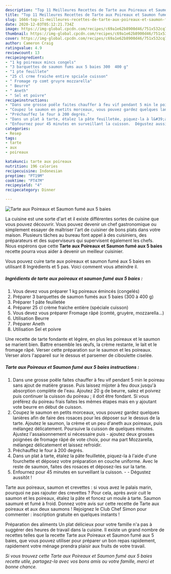 ```yaml
---
description: "Top 11 Meilleures Recettes de Tarte aux Poireaux et Saumon fumé aux 5 baies"
title: "Top 11 Meilleures Recettes de Tarte aux Poireaux et Saumon fumé aux 5 baies"
slug: 1666-top-11-meilleures-recettes-de-tarte-aux-poireaux-et-saumon-fume-aux-5-baies
date: 2020-12-03T05:12:21.734Z
image: https://img-global.cpcdn.com/recipes/c69a1e62b8900d46/751x532cq70/tarte-aux-poireaux-et-saumon-fume-aux-5-baies-photo-principale-de-la-recette.jpg
thumbnail: https://img-global.cpcdn.com/recipes/c69a1e62b8900d46/751x532cq70/tarte-aux-poireaux-et-saumon-fume-aux-5-baies-photo-principale-de-la-recette.jpg
cover: https://img-global.cpcdn.com/recipes/c69a1e62b8900d46/751x532cq70/tarte-aux-poireaux-et-saumon-fume-aux-5-baies-photo-principale-de-la-recette.jpg
author: Cameron Craig
ratingvalue: 4.9
reviewcount: 13
recipeingredient:
- "1 kg poireaux mincs congels"
- "3 barquettes de saumon fums aux 5 baies 300  400 g"
- "1 pte feuillete"
- "25 cl crme fraiche entire spciale cuisson"
- " Fromage rp comt gruyre mozzarella"
- " Beurre"
- " Aneth"
- " Sel et poivre"
recipeinstructions:
- "Dans une grosse poêle faites chauffer à feu vif pendant 5 min le poireau sans ajout de matière grasse. Puis laissez mijoter à feu doux jusqu&#39;à absorption complète de l&#39;eau. Ajoutez 20 g de beurre, salez et poivrez puis continuer la cuisson du poireau ; il doit être fondant. Si vous préférez du poireau frais faites les mêmes étapes mais en y ajoutant vote beurre en début de cuisson."
- "Coupez le saumon en petits morceaux, vous pouvez gardez quelques lanières afin de faire des rosaces pour les déposer sur le dessus de la tarte. Ajoutez le saumon, la crème et un peu d&#39;aneth aux poireaux, puis mélangez délicatement. Poursuive la cuisson de quelques minutes. Ajustez l&#39;assaisonnement si nécessaire puis ajoutez deux grosses poignées de fromage râpé de vote choix, pour ma part Mozzarella, mélangez délicatement et laissez refroidir."
- "Préchauffez le four à 200 degrés."
- "Dans un plat à tarte, étalez la pâte feuilletée, piquez-la à l&#39;aide d&#39;une fourchette et déposez votre préparation en couche uniforme. Avec le reste de saumon, faites des rosaces et déposez-les sur la tarte."
- "Enfournez pour 45 minutes en surveillant la cuisson.  Dégustez aussitôt !"
categories:
- Resep
tags:
- tarte
- aux
- poireaux

katakunci: tarte aux poireaux 
nutrition: 196 calories
recipecuisine: Indonesian
preptime: "PT19M"
cooktime: "PT47M"
recipeyield: "4"
recipecategory: Dinner

---
```



![Tarte aux Poireaux et Saumon fumé aux 5 baies](https://img-global.cpcdn.com/recipes/c69a1e62b8900d46/751x532cq70/tarte-aux-poireaux-et-saumon-fume-aux-5-baies-photo-principale-de-la-recette.jpg)

La cuisine est une sorte d'art et il existe différentes sortes de cuisine que vous pouvez découvrir. Vous pouvez devenir un chef gastronomique ou simplement essayer de maîtriser l'art de cuisiner de bons plats dans votre maison. Plusieurs tâches au bureau font appel à des cuisiniers, des préparateurs et des superviseurs qui supervisent également les chefs. Nous espérons que cette <strong> Tarte aux Poireaux et Saumon fumé aux 5 baies </strong> recette pourra vous aider à devenir un meilleur cuisinier.

<!--inarticleads1-->

Vous pouvez cuire tarte aux poireaux et saumon fumé aux 5 baies en utilisant 8 Ingrédients et 5 pas. Voici comment vous atteindre il.

##### Ingrédients de tarte aux poireaux et saumon fumé aux 5 baies :

1. Vous devez vous préparer 1 kg poireaux émincés (congelés)
1. Préparer 3 barquettes de saumon fumés aux 5 baies (300 à 400 g)
1. Préparer 1 pâte feuilletée
1. Préparer 25 cl crème fraiche entière (spéciale cuisson)
1. Vous devez vous préparer  Fromage râpé (comté, gruyère, mozzarella...)
1. Utilisation  Beurre
1. Préparer  Aneth
1. Utilisation  Sel et poivre


Une recette de tarte fondante et légère, en plus les poireaux et le saumon se marient bien. Battre ensemble les œufs, la crème restante, le lait et le fromage râpé. Verser cette préparation sur le saumon et les poireaux. Verser alors l&#39;appareil sur le dessus et parsemer de ciboulette ciselée. 

<!--inarticleads2-->

##### Tarte aux Poireaux et Saumon fumé aux 5 baies instructions :

1. Dans une grosse poêle faites chauffer à feu vif pendant 5 min le poireau sans ajout de matière grasse. Puis laissez mijoter à feu doux jusqu&#39;à absorption complète de l&#39;eau. Ajoutez 20 g de beurre, salez et poivrez puis continuer la cuisson du poireau ; il doit être fondant. Si vous préférez du poireau frais faites les mêmes étapes mais en y ajoutant vote beurre en début de cuisson.
1. Coupez le saumon en petits morceaux, vous pouvez gardez quelques lanières afin de faire des rosaces pour les déposer sur le dessus de la tarte. Ajoutez le saumon, la crème et un peu d&#39;aneth aux poireaux, puis mélangez délicatement. Poursuive la cuisson de quelques minutes. Ajustez l&#39;assaisonnement si nécessaire puis - ajoutez deux grosses poignées de fromage râpé de vote choix, pour ma part Mozzarella, mélangez délicatement et laissez refroidir.
1. Préchauffez le four à 200 degrés.
1. Dans un plat à tarte, étalez la pâte feuilletée, piquez-la à l&#39;aide d&#39;une fourchette et déposez votre préparation en couche uniforme. Avec le reste de saumon, faites des rosaces et déposez-les sur la tarte.
1. Enfournez pour 45 minutes en surveillant la cuisson. -  - Dégustez aussitôt !


Tarte aux poireaux, saumon et crevettes : si vous avez le palais marin, pourquoi ne pas rajouter des crevettes ? Pour cela, après avoir cuit le saumon et les poireaux, étalez la pâte et foncez un moule à tarte. Saumon saumuré et fumé à froid. Donnez votre avis sur cette recette de Tarte aux poireaux et aux deux saumons ! Rejoignez le Club Chef Simon pour commenter : inscription gratuite en quelques instants ! 

<!--inarticleads1-->

<p>
Préparation des aliments Un plat délicieux pour votre famille n'a pas à suggérer des heures de travail dans la cuisine. Il existe un grand nombre de recettes telles que la recette Tarte aux Poireaux et Saumon fumé aux 5 baies, que vous pouvez utiliser pour préparer un bon repas rapidement, rapidement votre ménage prendra plaisir aux fruits de votre travail.
</p>

<p>
<i>Si vous trouvez cette Tarte aux Poireaux et Saumon fumé aux 5 baies recette utile, partagez-la avec vos bons amis ou votre famille, merci et bonne chance.</i>
</p>
